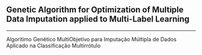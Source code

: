 ## Genetic Algorithm for Optimization of Multiple Data Imputation applied to Multi-Label Learning
***
Algoritimo Genético MultiObjetivo para Imputação Múltipla de Dados Aplicado na Classificação Multirrótulo
